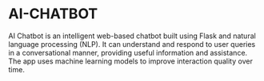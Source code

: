 # AI-CHATBOT
AI Chatbot is an intelligent web-based chatbot built using Flask and natural language processing (NLP). It can understand and respond to user queries in a conversational manner, providing useful information and assistance. The app uses machine learning models to improve interaction quality over time.
